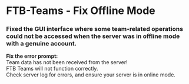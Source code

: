 # FTB-Teams - Fix Offline Mode<br />
### Fixed the GUI interface where some team-related operations could not be accessed when the server was in offline mode with a genuine account.
**Fix the error prompt:**<br />
Team data has not been received from the server!<br />
FTB Teams will not function correctly.<br />
Check server log for errors, and ensure your server is in online mode.<br />

